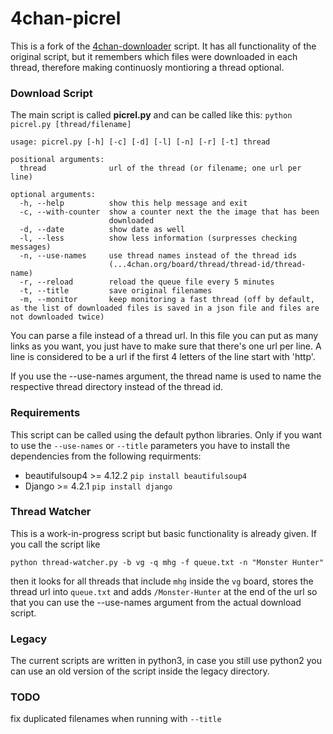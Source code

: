 4chan-picrel
================
This is a fork of the [4chan-downloader](https://github.com/Exceen/4chan-downloader) script. 
It has all functionality of the original script, but it remembers which files were downloaded in each thread, therefore making continuosly montioring a thread optional.

### Download Script ###

The main script is called **picrel.py** and can be called like this: `python picrel.py [thread/filename]`

```
usage: picrel.py [-h] [-c] [-d] [-l] [-n] [-r] [-t] thread

positional arguments:
  thread              url of the thread (or filename; one url per line)

optional arguments:
  -h, --help          show this help message and exit
  -c, --with-counter  show a counter next the the image that has been
                      downloaded
  -d, --date          show date as well
  -l, --less          show less information (surpresses checking messages)
  -n, --use-names     use thread names instead of the thread ids
                      (...4chan.org/board/thread/thread-id/thread-name)
  -r, --reload        reload the queue file every 5 minutes
  -t, --title         save original filenames
  -m, --monitor       keep monitoring a fast thread (off by default, as the list of downloaded files is saved in a json file and files are not downloaded twice)
```

You can parse a file instead of a thread url. In this file you can put as many links as you want, you just have to make sure that there's one url per line. A line is considered to be a url if the first 4 letters of the line start with 'http'.

If you use the --use-names argument, the thread name is used to name the respective thread directory instead of the thread id.

### Requirements ###

This script can be called using the default python libraries. Only if you want to use the `--use-names` or `--title` parameters you have to install the dependencies from the following requirments:
* beautifulsoup4 >= 4.12.2 `pip install beautifulsoup4`
*  Django >= 4.2.1 `pip install django`

### Thread Watcher ###

This is a work-in-progress script but basic functionality is already given. If you call the script like

`python thread-watcher.py -b vg -q mhg -f queue.txt -n "Monster Hunter"`

then it looks for all threads that include `mhg` inside the `vg` board, stores the thread url into `queue.txt` and adds `/Monster-Hunter` at the end of the url so that you can use the --use-names argument from the actual download script.

### Legacy ###

The current scripts are written in python3, in case you still use python2 you can use an old version of the script inside the legacy directory.

### TODO ###

fix duplicated filenames when running with `--title`
